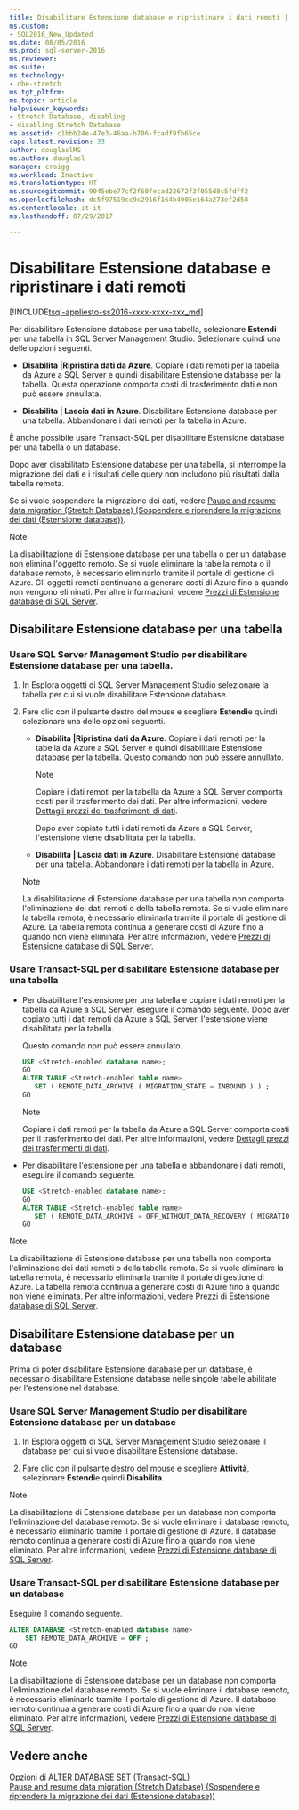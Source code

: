 ```yaml
---
title: Disabilitare Estensione database e ripristinare i dati remoti | Microsoft Docs
ms.custom:
- SQL2016_New_Updated
ms.date: 08/05/2016
ms.prod: sql-server-2016
ms.reviewer: 
ms.suite: 
ms.technology:
- dbe-stretch
ms.tgt_pltfrm: 
ms.topic: article
helpviewer_keywords:
- Stretch Database, disabling
- disabling Stretch Database
ms.assetid: c1bbb24e-47e3-46aa-b786-fcadf9fb65ce
caps.latest.revision: 33
author: douglaslMS
ms.author: douglasl
manager: craigg
ms.workload: Inactive
ms.translationtype: HT
ms.sourcegitcommit: 9045ebe77cf2f60fecad22672f3f055d8c5fdff2
ms.openlocfilehash: dc5f97519cc9c2916f164b4905e164a273ef2d58
ms.contentlocale: it-it
ms.lasthandoff: 07/29/2017

---
```

# <a name="disable-stretch-database-and-bring-back-remote-data"></a>Disabilitare Estensione database e ripristinare i dati remoti
[!INCLUDE[tsql-appliesto-ss2016-xxxx-xxxx-xxx_md](../../includes/tsql-appliesto-ss2016-xxxx-xxxx-xxx-md.md)]

  Per disabilitare Estensione database per una tabella, selezionare **Estendi** per una tabella in SQL Server Management Studio. Selezionare quindi una delle opzioni seguenti.  
  
-   **Disabilita |Ripristina dati da Azure**. Copiare i dati remoti per la tabella da Azure a SQL Server e quindi disabilitare Estensione database per la tabella. Questa operazione comporta costi di trasferimento dati e non può essere annullata.  
  
-   **Disabilita | Lascia dati in Azure**. Disabilitare Estensione database per una tabella.  Abbandonare i dati remoti per la tabella in Azure.  
  
 È anche possibile usare Transact-SQL per disabilitare Estensione database per una tabella o un database.  
  
 Dopo aver disabilitato Estensione database per una tabella, si interrompe la migrazione dei dati e i risultati delle query non includono più risultati dalla tabella remota.  
  
 Se si vuole sospendere la migrazione dei dati, vedere [Pause and resume data migration &#40;Stretch Database&#41; (Sospendere e riprendere la migrazione dei dati (Estensione database))](../../sql-server/stretch-database/pause-and-resume-data-migration-stretch-database.md).  
  
> [!NOTE]
> La disabilitazione di Estensione database per una tabella o per un database non elimina l'oggetto remoto. Se si vuole eliminare la tabella remota o il database remoto, è necessario eliminarlo tramite il portale di gestione di Azure. Gli oggetti remoti continuano a generare costi di Azure fino a quando non vengono eliminati. Per altre informazioni, vedere [Prezzi di Estensione database di SQL Server](https://azure.microsoft.com/pricing/details/sql-server-stretch-database/).  
  
## <a name="disable-stretch-database-for-a-table"></a>Disabilitare Estensione database per una tabella  
  
### <a name="use-sql-server-management-studio-to-disable-stretch-database-for-a-table"></a>Usare SQL Server Management Studio per disabilitare Estensione database per una tabella.  
  
1.  In Esplora oggetti di SQL Server Management Studio selezionare la tabella per cui si vuole disabilitare Estensione database.  
  
2.  Fare clic con il pulsante destro del mouse e scegliere **Estendi**e quindi selezionare una delle opzioni seguenti.  
  
    -   **Disabilita |Ripristina dati da Azure**. Copiare i dati remoti per la tabella da Azure a SQL Server e quindi disabilitare Estensione database per la tabella. Questo comando non può essere annullato.  
  
        > [!NOTE]
        > Copiare i dati remoti per la tabella da Azure a SQL Server comporta costi per il trasferimento dei dati. Per altre informazioni, vedere [Dettagli prezzi dei trasferimenti di dati](https://azure.microsoft.com/pricing/details/data-transfers/).  
  
         Dopo aver copiato tutti i dati remoti da Azure a SQL Server, l'estensione viene disabilitata per la tabella.  
  
    -   **Disabilita | Lascia dati in Azure**. Disabilitare Estensione database per una tabella.  Abbandonare i dati remoti per la tabella in Azure.  
  
    > [!NOTE]
    > La disabilitazione di Estensione database per una tabella non comporta l'eliminazione dei dati remoti o della tabella remota. Se si vuole eliminare la tabella remota, è necessario eliminarla tramite il portale di gestione di Azure. La tabella remota continua a generare costi di Azure fino a quando non viene eliminata. Per altre informazioni, vedere [Prezzi di Estensione database di SQL Server](https://azure.microsoft.com/pricing/details/sql-server-stretch-database/).  
  
### <a name="use-transact-sql-to-disable-stretch-database-for-a-table"></a>Usare Transact-SQL per disabilitare Estensione database per una tabella  
  
-   Per disabilitare l'estensione per una tabella e copiare i dati remoti per la tabella da Azure a SQL Server, eseguire il comando seguente. Dopo aver copiato tutti i dati remoti da Azure a SQL Server, l'estensione viene disabilitata per la tabella.

    Questo comando non può essere annullato.  
  
    ```sql  
    USE <Stretch-enabled database name>;
    GO
    ALTER TABLE <Stretch-enabled table name>  
       SET ( REMOTE_DATA_ARCHIVE ( MIGRATION_STATE = INBOUND ) ) ; 
    GO 
    ```  
  
    > [!NOTE]
    > Copiare i dati remoti per la tabella da Azure a SQL Server comporta costi per il trasferimento dei dati. Per altre informazioni, vedere [Dettagli prezzi dei trasferimenti di dati](https://azure.microsoft.com/pricing/details/data-transfers/).    
  
-   Per disabilitare l'estensione per una tabella e abbandonare i dati remoti, eseguire il comando seguente.  
  
    ```sql  
    USE <Stretch-enabled database name>;
    GO
    ALTER TABLE <Stretch-enabled table name>  
       SET ( REMOTE_DATA_ARCHIVE = OFF_WITHOUT_DATA_RECOVERY ( MIGRATION_STATE = PAUSED ) ) ; 
    GO
    ```  
  
> [!NOTE]
> La disabilitazione di Estensione database per una tabella non comporta l'eliminazione dei dati remoti o della tabella remota. Se si vuole eliminare la tabella remota, è necessario eliminarla tramite il portale di gestione di Azure. La tabella remota continua a generare costi di Azure fino a quando non viene eliminata. Per altre informazioni, vedere [Prezzi di Estensione database di SQL Server](https://azure.microsoft.com/pricing/details/sql-server-stretch-database/).  
  
## <a name="disable-stretch-database-for-a-database"></a>Disabilitare Estensione database per un database  
 Prima di poter disabilitare Estensione database per un database, è necessario disabilitare Estensione database nelle singole tabelle abilitate per l'estensione nel database.  
  
### <a name="use-sql-server-management-studio-to-disable-stretch-database-for-a-database"></a>Usare SQL Server Management Studio per disabilitare Estensione database per un database  
  
1.  In Esplora oggetti di SQL Server Management Studio selezionare il database per cui si vuole disabilitare Estensione database.  
  
2.  Fare clic con il pulsante destro del mouse e scegliere **Attività**, selezionare **Estendi**e quindi **Disabilita**.  
  
> [!NOTE]
> La disabilitazione di Estensione database per un database non comporta l'eliminazione del database remoto. Se si vuole eliminare il database remoto, è necessario eliminarlo tramite il portale di gestione di Azure. Il database remoto continua a generare costi di Azure fino a quando non viene eliminato. Per altre informazioni, vedere [Prezzi di Estensione database di SQL Server](https://azure.microsoft.com/pricing/details/sql-server-stretch-database/).  
  
### <a name="use-transact-sql-to-disable-stretch-database-for-a-database"></a>Usare Transact-SQL per disabilitare Estensione database per un database  
 Eseguire il comando seguente.  
  
```sql  
ALTER DATABASE <Stretch-enabled database name>  
    SET REMOTE_DATA_ARCHIVE = OFF ;  
GO 
```  
  
> [!NOTE]
> La disabilitazione di Estensione database per un database non comporta l'eliminazione del database remoto. Se si vuole eliminare il database remoto, è necessario eliminarlo tramite il portale di gestione di Azure. Il database remoto continua a generare costi di Azure fino a quando non viene eliminato. Per altre informazioni, vedere [Prezzi di Estensione database di SQL Server](https://azure.microsoft.com/pricing/details/sql-server-stretch-database/).  
  
## <a name="see-also"></a>Vedere anche  
 [Opzioni di ALTER DATABASE SET &#40;Transact-SQL&#41;](../../t-sql/statements/alter-database-transact-sql-set-options.md)   
 [Pause and resume data migration &#40;Stretch Database&#41; (Sospendere e riprendere la migrazione dei dati (Estensione database))](../../sql-server/stretch-database/pause-and-resume-data-migration-stretch-database.md)  
  
  

